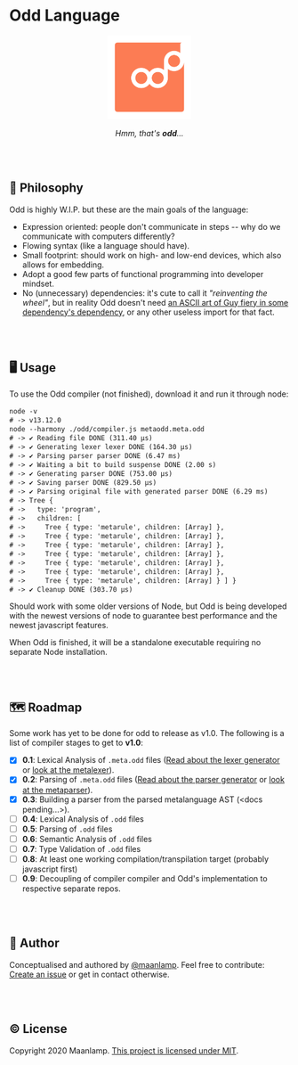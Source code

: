 # Odd Language

<div align="center">
<img src="./odd.svg" height="150" alt="An orange rectangle with rounded edges, with the word 'Odd' written on it. The last 'd' is raised above the rest of the word, to symbolise the quirkyness of the Odd language.">

_Hmm, that's **odd**..._
</div>

<br/>
<br/>

## 🧠 Philosophy
Odd is highly W.I.P. but these are the main goals of the language:
- Expression oriented: people don't communicate in steps -- why do we communicate with computers differently?
- Flowing syntax (like a language should have).
- Small footprint: should work on high- and low-end devices, which also allows for embedding.
- Adopt a good few parts of functional programming into developer mindset.
- No (unnecessary) dependencies: it's cute to call it _"reinventing the wheel"_, but in reality Odd doesn't need [an ASCII art of Guy fiery in some dependency's dependency](https://medium.com/s/silicon-satire/i-peeked-into-my-node-modules-directory-and-you-wont-believe-what-happened-next-b89f63d21558), or any other useless import for that fact.

<br/>
<br/>

## 🖥️ Usage
To use the Odd compiler (not finished), download it and run it through node:
```shell
node -v
# -> v13.12.0
node --harmony ./odd/compiler.js metaodd.meta.odd
# -> ✔️ Reading file DONE (311.40 μs)
# -> ✔️ Generating lexer lexer DONE (164.30 μs)
# -> ✔️ Parsing parser parser DONE (6.47 ms)
# -> ✔️ Waiting a bit to build suspense DONE (2.00 s)
# -> ✔️ Generating parser DONE (753.00 μs)
# -> ✔️ Saving parser DONE (829.50 μs)
# -> ✔️ Parsing original file with generated parser DONE (6.29 ms)
# -> Tree {
# ->   type: 'program',
# ->   children: [
# ->     Tree { type: 'metarule', children: [Array] },
# ->     Tree { type: 'metarule', children: [Array] },
# ->     Tree { type: 'metarule', children: [Array] },
# ->     Tree { type: 'metarule', children: [Array] },
# ->     Tree { type: 'metarule', children: [Array] },
# ->     Tree { type: 'metarule', children: [Array] },
# ->     Tree { type: 'metarule', children: [Array] } ] }
# -> ✔️ Cleanup DONE (303.70 μs)
```
Should work with some older versions of Node, but Odd is being developed with the newest versions of node to guarantee best performance and the newest javascript features.

When Odd is finished, it will be a standalone executable requiring no separate Node installation.

<br/>
<br/>

## 🗺️ Roadmap
Some work has yet to be done for odd to release as v1.0. The following is a list of compiler stages to get to **v1.0**:
- [x] **0.1**: Lexical Analysis of `.meta.odd` files ([Read about the lexer generator](./Lexer/README.md) or [look at the metalexer](odd/metalexer.js)).
- [x] **0.2**: Parsing of `.meta.odd` files  ([Read about the parser generator](./Parser/README.md) or [look at the metaparser](odd/metaparser.js)).
- [x] **0.3**: Building a parser from the parsed metalanguage AST (\<docs pending...\>).
- [ ] **0.4**: Lexical Analysis of `.odd` files
- [ ] **0.5**: Parsing of `.odd` files
- [ ] **0.6**: Semantic Analysis of `.odd` files
- [ ] **0.7**: Type Validation of `.odd` files
- [ ] **0.8**: At least one working compilation/transpilation target (probably javascript first)
- [ ] **0.9**: Decoupling of compiler compiler and Odd's implementation to respective separate repos.

<br/>
<br/>

## 🤸 Author
Conceptualised and authored by [@maanlamp](https://github.com/maanlamp). Feel free to contribute: [Create an issue](https://github.com/oddlanguage/odd/issues/new) or get in contact otherwise.

<br/>
<br/>

## © License
Copyright 2020 Maanlamp.
[This project is licensed under MIT](./LICENSE.txt).